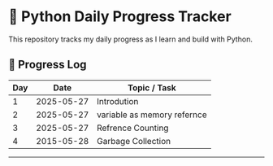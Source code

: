 # 🐍 Python Daily Progress Tracker

This repository tracks my daily progress as I learn and build with Python.

## 📅 Progress Log

| Day | Date       | Topic / Task                                |                            
|-----|------------|---------------------------------------------|
| 1   | 2025-05-27 | Introdution                                 | 
| 2   | 2025-05-27 | variable as memory refernce                 | 
| 3   | 2025-05-27 | Refrence Counting                           | 
| 4   | 2015-05-28 | Garbage Collection                          |


---